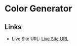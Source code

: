 # Color Generator

## Links
- Live Site URL: [Live Site URL](https://peterhubina.github.io/tip-calculator/)

